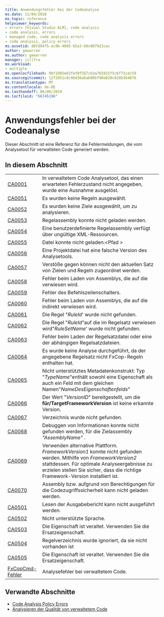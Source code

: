 ```yaml
---
title: Anwendungsfehler bei der Codeanalyse
ms.date: 11/04/2016
ms.topic: reference
helpviewer_keywords:
- errors [Visual Studio ALM], code analysis
- code analysis, errors
- managed code, code analysis errors
- code analysis, policy errors
ms.assetid: d8fd9475-ac9b-4085-b5a3-b0c807922cac
author: gewarren
ms.author: gewarren
manager: jillfra
ms.workload:
- multiple
ms.openlocfilehash: 9bf1985e63fef0f567cb3a765915f5c6f73cdc59
ms.sourcegitcommit: 12f2851c8c9bd36a6ab00bf90a020c620b364076
ms.translationtype: MT
ms.contentlocale: de-DE
ms.lasthandoff: 06/06/2019
ms.locfileid: "66745196"
---
```

# <a name="code-analysis-application-errors"></a>Anwendungsfehler bei der Codeanalyse

Dieser Abschnitt ist eine Referenz für die Fehlermeldungen, die vom Analysetool für verwalteten Code generiert werden.

## <a name="in-this-section"></a>In diesem Abschnitt

|||
|-|-|
|[CA0001](ca0001.md)|In verwaltetem Code Analysetool, das einen erwarteten Fehlerzustand nicht angegeben, wurde eine Ausnahme ausgelöst.|
|[CA0051](ca0051.md)|Es wurden keine Regeln ausgewählt.|
|[CA0052](ca0052.md)|Es wurden keine Ziele ausgewählt, um zu analysieren.|
|[CA0053](ca0053.md)|Regelassembly konnte nicht geladen werden.|
|[CA0054](ca0054.md)|Eine benutzerdefinierte Regelassembly verfügt über ungültige XML-Ressourcen.|
|[CA0055](ca0055.md)|Datei konnte nicht geladen:\<Pfad >|
|[CA0056](ca0056.md)|Eine Projektdatei hat eine falsche Version des Analysetools.|
|[CA0057](ca0057.md)|Verstöße gegen können nicht den aktuellen Satz von Zielen und Regeln zugeordnet werden.|
|[CA0058](ca0058.md)|Fehler beim Laden von Assemblys, die auf die verwiesen wird.|
|[CA0059](ca0059.md)|Fehler des Befehlszeilenschalters.|
|[CA0060](ca0060.md)|Fehler beim Laden von Assemblys, die auf die indirekt verwiesen wird.|
|[CA0061](ca0061.md)|Die Regel "*RuleId*' wurde nicht gefunden.|
|[CA0062](ca0062.md)|Die Regel "*RuleId*"auf die im Regelsatz verwiesen wird"*RuleSetName*' wurde nicht gefunden.|
|[CA0063](ca0063.md)|Fehler beim Laden der Regelsatzdatei oder eine der abhängigen Regelsatzdateien.|
|[CA0064](ca0064.md)|Es wurde keine Analyse durchgeführt, da der angegebene Regelsatz nicht FxCop-Regeln enthalten hat.|
|[CA0065](ca0065.md)|Nicht unterstütztes Metadatenkonstrukt: Typ "*TypeName*"enthält sowohl eine Eigenschaft als auch ein Feld mit dem gleichen Namen"*NameDesEigenschaftenfelds*"|
|[CA0066](ca0066.md)|Der Wert "*VersionID*" bereitgestellt, um die **für/TargetFrameworkVersion** ist keine erkannte Version.|
|[CA0067](ca0067.md)|Verzeichnis wurde nicht gefunden.|
|[CA0068](ca0068.md)|Debuggen von Informationen konnte nicht gefunden werden, für die Zielassembly *"AssemblyName"* .|
|[CA0069](ca0069.md)|Verwenden alternative Plattform. *FrameworkVersion1* konnte nicht gefunden werden. Mithilfe von *FrameworkVersion2* stattdessen. Für optimale Analyseergebnisse zu erzielen stellen Sie sicher, dass die richtige Framework-Version installiert ist.|
|[CA0070](ca0070.md)|Assembly bzw. aufgrund von Berechtigungen für die Codezugriffssicherheit kann nicht geladen werden.|
|[CA0501](ca0501.md)|Lesen der Ausgabebericht kann nicht ausgeführt werden.|
|[CA0502](ca0502.md)|Nicht unterstützte Sprache.|
|[CA0503](ca0503.md)|Die Eigenschaft ist veraltet. Verwenden Sie die Ersatzeigenschaft.|
|[CA0504](ca0504.md)|Regelverzeichnis wurde ignoriert, da sie nicht vorhanden ist|
|[CA0505](ca0505.md)|Die Eigenschaft ist veraltet. Verwenden Sie die Ersatzeigenschaft.|
|[FxCopCmd-Fehler](fxcopcmd-errors.md)|Analysefehler bei verwaltetem Code.|

## <a name="related-sections"></a>Verwandte Abschnitte

- [Code Analysis Policy Errors](../code-quality/code-analysis-policy-errors.md)
- [Analysieren der Qualität von verwaltetem Code](../code-quality/code-analysis-for-managed-code-overview.md)